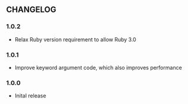 ## CHANGELOG

### 1.0.2

* Relax Ruby version requirement to allow Ruby 3.0

### 1.0.1

* Improve keyword argument code, which also improves performance

### 1.0.0

* Inital release

